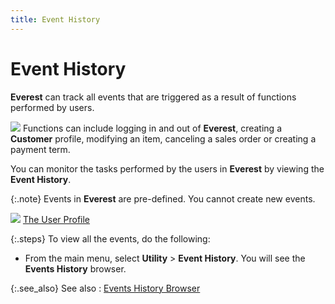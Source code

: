 ```yaml
---
title: Event History
---
```


# Event History


**Everest** can track all events  that are triggered as a result of functions performed by users.


![]({{site.utl_baseurl}}/img/example.gif) Functions  can include logging in and out of **Everest**,  creating a **Customer** profile, modifying  an item, canceling a sales order or creating a payment term.


You can monitor the tasks performed by the users in **Everest**  by viewing the **Event History**.


{:.note}
Events in **Everest**  are pre-defined. You cannot create new events.


![]({{site.utl_baseurl}}/img/lens.gif) [The  User Profile]({{site.sc_chm}}/options/security/users/set-up-a-user/the_user_profile.html)


{:.steps}
To view all the events, do the following:

- From the main  menu, select **Utility** > **Event History**. You will see the **Events 
 History** browser.



{:.see_also}
See also
: [Events  History Browser]({{site.utl_baseurl}}/audit-trail/event-history/events_history_browser_utility_content.html)
